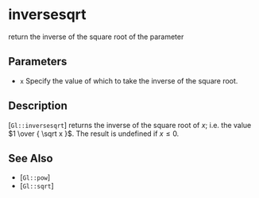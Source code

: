# inversesqrt
return the inverse of the square root of the parameter

## Parameters
- `x`
  Specify the value of which to take the inverse of the square root.

## Description
[`Gl::inversesqrt`] returns the inverse of the square root of $x$;
  i.e. the value $1 \over { \sqrt x }$. The result is undefined if $x
  \leq 0$.

## See Also
- [`Gl::pow`]
- [`Gl::sqrt`]
